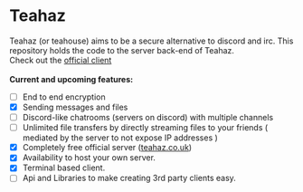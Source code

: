 Teahaz
======
Teahaz (or teahouse) aims to be a secure alternative to discord and irc. This repository holds the code to the server back-end of Teahaz. 
<br />
Check out the [official client](https://github.com/bczsalba/teahaz-client)
<br />
<br />
**Current and upcoming features:**
- [ ] End to end encryption
- [x] Sending messages and files
- [ ] Discord-like chatrooms (servers on discord) with multiple channels
- [ ] Unlimited file transfers by directly streaming files to your friends ( mediated by the server to not expose IP addresses )
- [x] Completely free official server ([teahaz.co.uk](https://teahaz.co.uk))
- [x] Availability to host your own server.
- [x] Terminal based client.
- [ ] Api and Libraries to make creating 3rd party clients easy.

<br />
<br />
<br />

